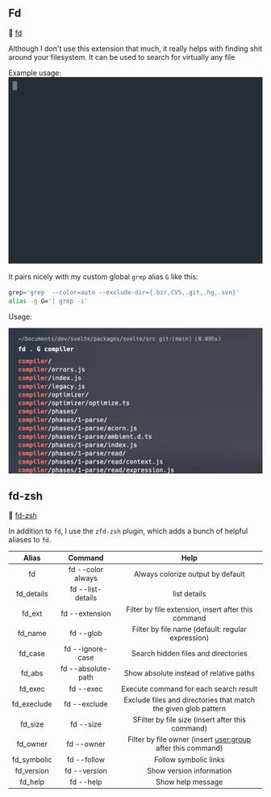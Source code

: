 ## Fd 

🔗 [fd](https://github.com/sharkdp/fd)

Although I don't use this extension that much, it really helps with finding shit around your filesystem. It can be used to search for virtually any file

Example usage:
![fd plugin in action](../img/fd.svg)

It pairs nicely with my custom global `grep` alias `G` like this:

```sh
grep='grep  --color=auto --exclude-dir={.bzr,CVS,.git,.hg,.svn}'
alias -g G='| grep -i'
```

Usage:

![fd plugin with G alias in action](../img/fd-alias-G.png)

## fd-zsh

🔗 [fd-zsh](https://github.com/MohamedElashri/fd-zsh)

In addition to `fd`, I use the `zfd-zsh` plugin, which adds a bunch of helpful aliases to `fd`.

| Alias | Command            | Help                                                     |
|:-----:|:------------------:|:--------------------------------------------------------:|
| fd    | fd --color always                | Always colorize output by default |
| fd_details     | fd  --list-details            | list details                                          |
| fd_ext    | fd --extension             | Filter by file extension, insert <extension> after this command                                                |
| fd_name   | fd --glob | Filter by file name (default: regular expression)                    |
| fd_case    | fd --ignore-case    |  Search hidden files and directories                                                 |
| fd_abs    | fd --absolute-path   | Show absolute instead of relative paths                                    |
| fd_exec  | fd --exec         | Execute command for each search result                                                |
| fd_execlude    | fd --exclude             | Exclude files and directories that match the given glob pattern <pattern>                                 |
| fd_size    | fd --size    |  SFilter by file size (insert <size> after this command)                                                 |
| fd_owner    | fd --owner    |  Filter by file owner (insert <user:group> after this command)                                                 |
| fd_symbolic    | fd --follow    |  Follow symbolic links                                                 |
| fd_version    | fd --version    |  Show version information                                                 |
| fd_help    | fd --help    |  Show help message                                                 |

